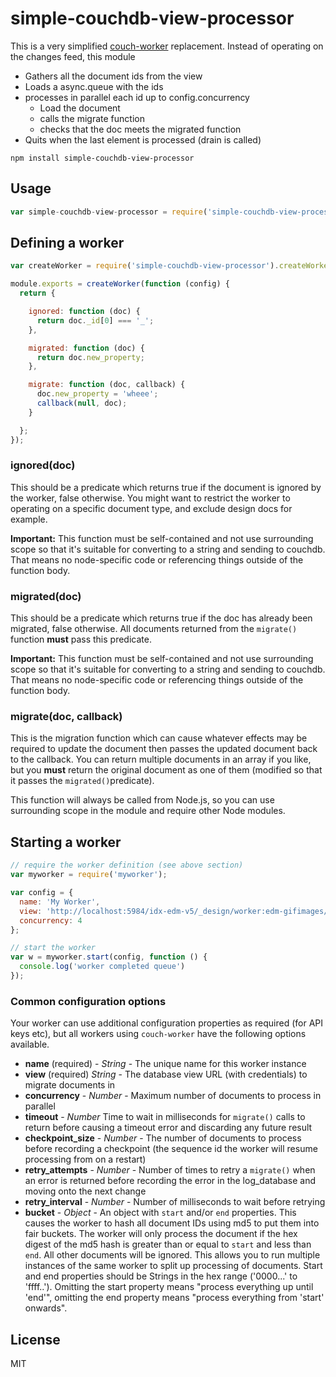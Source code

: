 # simple-couchdb-view-processor

This is a very simplified [couch-worker](https://github.com/ryanramage/couch-worker)
replacement. Instead of operating on the changes feed, this module

 - Gathers all the document ids from the view
 - Loads a async.queue with the ids
 - processes in parallel each id up to config.concurrency
    * Load the document
    * calls the migrate function
    * checks that the doc meets the migrated function
 - Quits when the last element is processed (drain is called)

```
npm install simple-couchdb-view-processor
```

## Usage

``` js
var simple-couchdb-view-processor = require('simple-couchdb-view-processor')
```

## Defining a worker

```javascript
var createWorker = require('simple-couchdb-view-processor').createWorker;

module.exports = createWorker(function (config) {
  return {

    ignored: function (doc) {
      return doc._id[0] === '_';
    },

    migrated: function (doc) {
      return doc.new_property;
    },

    migrate: function (doc, callback) {
      doc.new_property = 'wheee';
      callback(null, doc);
    }

  };
});
```

### ignored(doc)

This should be a predicate which returns true if the document is ignored by
the worker, false otherwise. You might want to restrict the worker to
operating on a specific document type, and exclude design docs for example.

**Important:** This function must be self-contained and not use surrounding
scope so that it's suitable for converting to a string and sending to
couchdb. That means no node-specific code or referencing things outside
of the function body.

### migrated(doc)

This should be a predicate which returns true if the doc has already been
migrated, false otherwise. All documents returned from the `migrate()`
function **must** pass this predicate.

**Important:** This function must be self-contained and not use surrounding
scope so that it's suitable for converting to a string and sending to
couchdb. That means no node-specific code or referencing things outside
of the function body.

### migrate(doc, callback)

This is the migration function which can cause whatever effects may be
required to update the document then passes the updated document back to
the callback. You can return multiple documents in an array if you like,
but you **must** return the original document as one of them (modified so
that it passes the `migrated()`predicate).

This function will always be called from Node.js, so you can use
surrounding scope in the module and require other Node modules.


## Starting a worker

```javascript
// require the worker definition (see above section)
var myworker = require('myworker');

var config = {
  name: 'My Worker',
  view: 'http://localhost:5984/idx-edm-v5/_design/worker:edm-gifimages/_view/not_migrated?reduce=false',
  concurrency: 4
};

// start the worker
var w = myworker.start(config, function () {
  console.log('worker completed queue')
});


```

### Common configuration options

Your worker can use additional configuration properties as required (for
API keys etc), but all workers using `couch-worker` have the following
options available.

* __name__ (required) - *String* - The unique name for this worker instance
* __view__ (required) *String* - The database view URL (with credentials) to
  migrate documents in
* __concurrency__ - *Number* - Maximum number of documents to process in
  parallel
* __timeout__ - *Number* Time to wait in milliseconds for `migrate()` calls to
  return before causing a timeout error and discarding any future result
* __checkpoint\_size__ - *Number* - The number of documents to process before
  recording a checkpoint (the sequence id the worker will resume processing
  from on a restart)
* __retry\_attempts__ - *Number* - Number of times to retry a `migrate()` when
  an error is returned before recording the error in the log\_database and
  moving onto the next change
* __retry\_interval__ - *Number* - Number of milliseconds to wait before retrying
* __bucket__ - *Object* - An object with `start` and/or `end` properties. This
  causes the worker to hash all document IDs using md5 to put them into fair
  buckets. The worker will only process the document if the hex digest of the md5
  hash is greater than or equal to `start` and less than `end`. All other
  documents will be ignored. This allows you to run multiple instances of
  the same worker to split up processing of documents. Start and end
  properties should be Strings in the hex range ('0000...' to 'ffff..').
  Omitting the start property means "process everything up until 'end'",
  omitting the end property means "process everything from 'start'
  onwards".


## License

MIT
